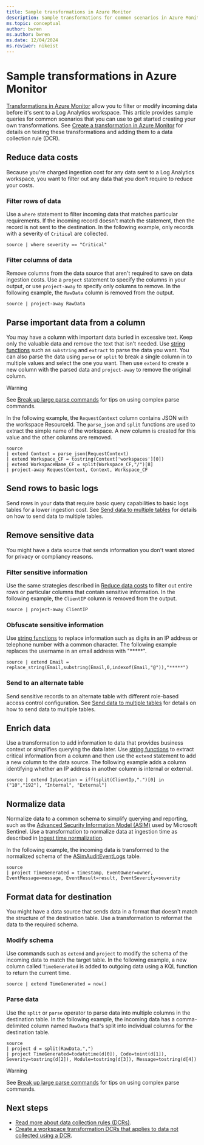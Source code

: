 ```yaml
---
title: Sample transformations in Azure Monitor
description: Sample transformations for common scenarios in Azure Monitor.
ms.topic: conceptual
author: bwren
ms.author: bwren
ms.date: 12/04/2024
ms.reviwer: nikeist
---
```


# Sample transformations in Azure Monitor
[Transformations in Azure Monitor](./data-collection-transformations.md) allow you to filter or modify incoming data before it's sent to a Log Analytics workspace. This article provides  sample queries for common scenarios that you can use to get started creating your own transformations. See [Create a transformation in Azure Monitor](./data-collection-transformations-create.md) for details on testing these transformations and adding them to a data collection rule (DCR).

## Reduce data costs
Because you're charged ingestion cost for any data sent to a Log Analytics workspace, you want to filter out any data that you don't require to reduce your costs.

### Filter rows of data
Use a `where` statement to filter incoming data that matches particular requirements. If the incoming record doesn't match the statement, then the record is not sent to the destination. In the following example, only records with a severity of `Critical` are collected.

```kusto
source | where severity == "Critical" 
```

### Filter columns of data
Remove columns from the data source that aren't required to save on data ingestion costs. Use a `project` statement to specify the columns in your output, or use `project-away` to specify only columns to remove. In the following example, the `RawData` column is removed from the output.

```kusto
source | project-away RawData
```

## Parse important data from a column
You may have a column with important data buried in excessive text. Keep only the valuable data and remove the text that isn't needed. Use [string functions](./data-collection-transformations-kql.md#scalar-functions) such as `substring` and `extract` to parse the data you want. You can also parse the data using `parse` or `split` to break a single column in to multiple values and select the one you want. Then use `extend` to create a new column with the parsed data and `project-away` to remove the original column.

> [!WARNING]
> See [Break up large parse commands](../logs/query-optimization.md#break-up-large-parse-commands) for tips on using complex parse commands.

In the following example, the `RequestContext` column contains JSON with the workspace ResourceId. The `parse_json` and `split` functions are used to extract the simple name of the workspace. A new column is created for this value and the other columns are removed.

```kusto
source
| extend Context = parse_json(RequestContext)
| extend Workspace_CF = tostring(Context['workspaces'][0])
| extend WorkspaceName_CF = split(Workspace_CF,"/")[8]
| project-away RequestContext, Context, Workspace_CF
```

## Send rows to basic logs
Send rows in your data that require basic query capabilities to basic logs tables for a lower ingestion cost. See [Send data to multiple tables](./data-collection-rule-samples.md#send-data-to-multiple-tables) for details on how to send data to multiple tables.


## Remove sensitive data
You might have a data source that sends information you don't want stored for privacy or compliancy reasons.

### Filter sensitive information
Use the same strategies described in [Reduce data costs](#reduce-data-costs) to filter out entire rows or particular columns that contain sensitive information. In the following example, the `ClientIP` column is removed from the output.

```kusto
source | project-away ClientIP
```

### Obfuscate sensitive information
Use [string functions](./data-collection-transformations-kql.md#scalar-functions) to replace information such as digits in an IP address or telephone number with a common character. The following example replaces the username in an email address with "*****".

```kusto
source | extend Email = replace_string(Email,substring(Email,0,indexof(Email,"@")),"*****")
```

### Send to an alternate table
Send sensitive records to an alternate table with different role-based access control configuration. See [Send data to multiple tables](./data-collection-rule-samples.md#send-data-to-multiple-tables) for details on how to send data to multiple tables.

## Enrich data
Use a transformation to add information to data that provides business context or simplifies querying the data later. Use [string functions](./data-collection-transformations-kql.md#scalar-functions) to extract critical information from a column and then use the `extend` statement to add a new column to the data source. The following example adds a column identifying whether an IP address in another column is internal or external.

```kusto
source | extend IpLocation = iff(split(ClientIp,".")[0] in ("10","192"), "Internal", "External")
```

## Normalize data
Normalize data to a common schema to simplify querying and reporting, such as the [Advanced Security Information Model (ASIM)](/azure/sentinel/normalization) used by Microsoft Sentinel. Use a transformation to normalize data at ingestion time as described in [Ingest time normalization](/azure/sentinel/normalization-ingest-time).

In the following example, the incoming data is transformed to the normalized schema of the [ASimAuditEventLogs](/azure/azure-monitor/reference/tables/asimauditeventlogs) table.

```kusto
source
| project TimeGenerated = timestamp, EventOwner=owner, EventMessage=message, EventResult=result, EventSeverity=severity
```


## Format data for destination
You might have a data source that sends data in a format that doesn't match the structure of the destination table. Use a transformation to reformat the data to the required schema.

### Modify schema

Use commands such as `extend` and `project` to modify the schema of the incoming data to match the target table. In the following example, a new column called `TimeGenerated` is added to outgoing data using a KQL function to return the current time.

```kusto
source | extend TimeGenerated = now()
```

### Parse data

Use the `split` or `parse` operator to parse data into multiple columns in the destination table. In the following example, the incoming data has a comma-delimited column named `RawData` that's split into individual columns for the destination table.

```kusto
source 
| project d = split(RawData,",") 
| project TimeGenerated=todatetime(d[0]), Code=toint(d[1]), Severity=tostring(d[2]), Module=tostring(d[3]), Message=tostring(d[4])
```

> [!WARNING]
> See [Break up large parse commands](../logs/query-optimization.md#break-up-large-parse-commands) for tips on using complex parse commands.



## Next steps

- [Read more about data collection rules (DCRs)](./data-collection-rule-overview.md).
- [Create a workspace transformation DCRs that applies to data not collected using a DCR](./data-collection-transformations.md#workspace-transformation-dcr).

